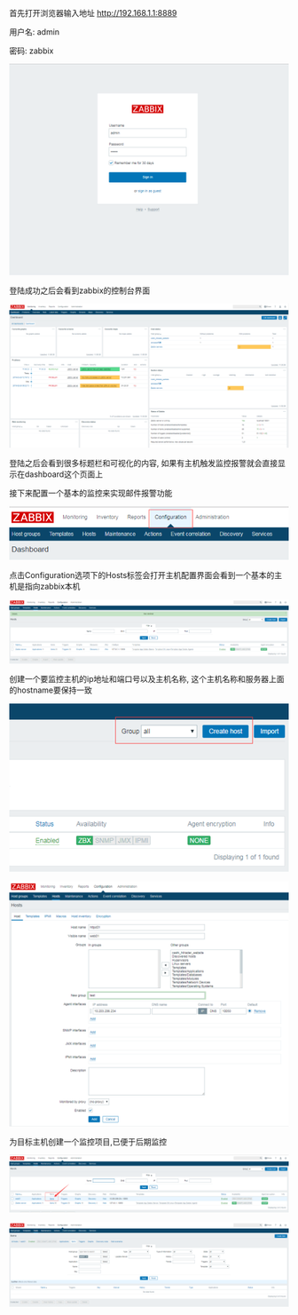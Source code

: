 首先打开浏览器输入地址 http://192.168.1.1:8889

用户名: admin

密码: zabbix

![zabbix](pic/zabbix01.png)

登陆成功之后会看到zabbix的控制台界面

![zabbix](pic/zabbix02.png)

登陆之后会看到很多标题栏和可视化的内容, 如果有主机触发监控报警就会直接显示在dashboard这个页面上

接下来配置一个基本的监控来实现邮件报警功能

![zabbix](pic/zabbix03.png)

点击Configuration选项下的Hosts标签会打开主机配置界面会看到一个基本的主机是指向zabbix本机

![zabbix](pic/zabbix04.png)

创建一个要监控主机的ip地址和端口号以及主机名称, 这个主机名称和服务器上面的hostname要保持一致

![zabbix](pic/zabbix05.png)

![zabbix](pic/zabbix06.png)

为目标主机创建一个监控项目,已便于后期监控

![zabbix](pic/zabbix07.png)

![zabbix](pic/zabbix08.png)
